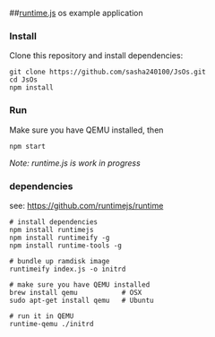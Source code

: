 ##[runtime.js](https://github.com/runtimejs/runtime) os example application

### Install

Clone this repository and install dependencies:

```
git clone https://github.com/sasha240100/JsOs.git
cd JsOs
npm install
```

### Run

Make sure you have QEMU installed, then

```
npm start
```

*Note: runtime.js is work in progress*

### dependencies

see: https://github.com/runtimejs/runtime

```
# install dependencies
npm install runtimejs
npm install runtimeify -g
npm install runtime-tools -g

# bundle up ramdisk image
runtimeify index.js -o initrd

# make sure you have QEMU installed
brew install qemu           # OSX
sudo apt-get install qemu   # Ubuntu

# run it in QEMU
runtime-qemu ./initrd
```

